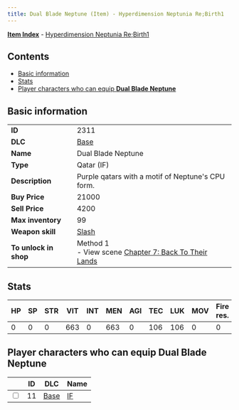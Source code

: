 ```yaml
---
title: Dual Blade Neptune (Item) - Hyperdimension Neptunia Re;Birth1
---
```


[**Item Index**](/neptunia/rb1/item/index.html) - [Hyperdimension Neptunia Re;Birth1](/neptunia/rb1)

## Contents

- [Basic information](#basic-information)
- [Stats](#stats)
- [Player characters who can equip **Dual Blade Neptune**](#player-characters-who-can-equip-dual-blade-neptune)
## Basic information

|   |   |
| -- | -- |
| **ID** | 2311 |
| **DLC** | [Base](/neptunia/rb1/dlc/1-base.html) |
| **Name** | Dual Blade Neptune |
| **Type** | Qatar (IF) |
| **Description** | Purple qatars with a motif of Neptune's CPU form. |
| **Buy Price** | 21000 |
| **Sell Price** | 4200 |
| **Max inventory** | 99 |
| **Weapon skill** | [Slash](/neptunia/rb1/skill/1-2102-slash.html) |
| **To unlock in shop** | Method 1<br />- View scene [Chapter 7: Back To Their Lands](/neptunia/rb1/scene/1-704-chapter-7-back-to-their-lands.html) |


## Stats

| HP | SP | STR | VIT | INT | MEN | AGI | TEC | LUK | MOV | Fire res. | Ice res. | Wind res. | Lightning res. |
| -- | -- | --- | --- | --- | --- | --- | --- | --- | --- | --------- | -------- | --------- | -------------- |
| 0 | 0 | 0 | 663 | 0 | 663 | 0 | 106 | 106 | 0 | 0 | 0 | 0 | 0 |


## Player characters who can equip **Dual Blade Neptune**

|    | ID | DLC | Name |
| -- | -- | --- | ---- |
| <input type="checkbox" id="rb1-player-1-11" class="trackbox" /> | 11 | [Base](/neptunia/rb1/dlc/1-base.html) | [IF](/neptunia/rb1/player/1-11-if.html) |
